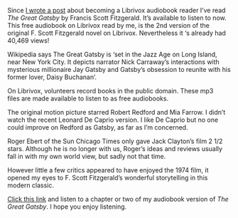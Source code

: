 Since [I wrote a post](https://adewils.github.io/latest/librivox/) about becoming a Librivox audiobook reader I’ve read _The Great Gatsby_ by Francis Scott Fitzgerald. It’s available to listen to now. This free audiobook on Librivox read by me, is the 2nd version of the original F. Scott Fitzgerald novel on Librivox. Nevertheless it ‘s already had 40,469 views!  

Wikipedia says The Great Gatsby is ‘set in the Jazz Age on Long Island, near New York City. It depicts narrator Nick Carraway’s interactions with mysterious millionaire Jay Gatsby and Gatsby’s obsession to reunite with his former lover, Daisy Buchanan’.

On Librivox, volunteers record books in the public domain. These mp3 files are made available to listen to as free audiobooks.  

The original motion picture starred Robert Redford and Mia Farrow. I didn’t watch the recent Leonard De Caprio version. I like De Caprio but no one could improve on Redford as Gatsby, as far as I’m concerned.  

Roger Ebert of the Sun Chicago Times only gave Jack Clayton’s film 2 1/2 stars. Although he is no longer with us, Roger’s ideas and reviews usually fall in with my own world view, but sadly not that time.  

However little a few critics appeared to have enjoyed the 1974 film, it opened my eyes to F. Scott Fitzgerald’s wonderful storytelling in this modern classic.  

[Click this link](https://archive.org/details/greatgatsby_2109_librivox) and listen to a chapter or two of my audiobook version of _The Great Gatsby_. I hope you enjoy listening.